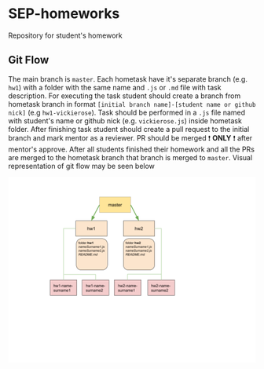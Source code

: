 # SEP-homeworks

Repository for student's homework

## Git Flow
The main branch is `master`.
Each hometask have it's separate branch (e.g. `hw1`) with a folder with the same name and `.js` or `.md` file with task description. For executing the task student should create a branch from hometask branch in format `[initial branch name]-[student name or github nick]` (e.g `hw1-vickierose`). Task should be performed in a `.js` file named with student's name or github nick (e.g. `vickierose.js`) inside hometask folder.
After finishing task student should create a pull request to the initial branch and mark mentor as a reviewer. PR should be merged :exclamation: **ONLY** :exclamation: after mentor's approve.
After all students finished their homework and all the PRs are merged to the hometask branch that branch is merged to `master`.
Visual representation of git flow may be seen below

![Git Flow Representation](gitFlow.png)